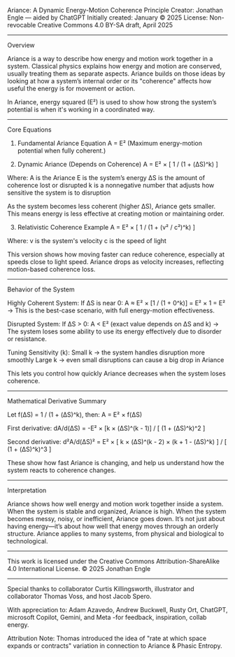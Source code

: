 Ariance: A Dynamic Energy-Motion Coherence Principle
Creator: Jonathan Engle — aided by ChatGPT
Initially created: January © 2025
License: Non-revocable Creative Commons 4.0 BY-SA draft, April 2025

---
Overview

Ariance is a way to describe how energy and motion work together in a system. Classical physics explains how energy and motion are conserved, usually treating them as separate aspects. Ariance builds on those ideas by looking at how a system’s internal order
or its "coherence" affects how useful the energy is for movement or action.

In Ariance, energy squared (E²) is used to show how strong the system’s potential is when it's working in a coordinated way.

---
Core Equations

1. Fundamental Ariance Equation
A = E²
(Maximum energy-motion potential when fully coherent.)


2. Dynamic Ariance (Depends on Coherence)
A = E² × [ 1 / (1 + (ΔS)^k) ]

Where:
A is the Ariance
E is the system’s energy
ΔS is the amount of coherence lost or disrupted
k is a nonnegative number that adjusts how sensitive the system is to disruption

As the system becomes less coherent (higher ΔS), Ariance gets smaller. This means energy is less effective at creating motion or maintaining order.


3. Relativistic Coherence Example
A = E² × [ 1 / (1 + (v² / c²)^k) ]

Where:
v is the system's velocity
c is the speed of light

This version shows how moving faster can reduce coherence, especially at speeds close to light speed. Ariance drops as velocity increases, reflecting motion-based coherence loss.

---
Behavior of the System

Highly Coherent System:
If ΔS is near 0:
A ≈ E² × [1 / (1 + 0^k)] = E² × 1 = E²
→ This is the best-case scenario, with full energy-motion effectiveness.

Disrupted System:
If ΔS > 0:
A < E² (exact value depends on ΔS and k)
→ The system loses some ability to use its energy effectively due to disorder or resistance.

Tuning Sensitivity (k):
Small k → the system handles disruption more smoothly
Large k → even small disruptions can cause a big drop in Ariance

This lets you control how quickly Ariance decreases when the system loses coherence.

---
Mathematical Derivative Summary

Let f(ΔS) = 1 / (1 + (ΔS)^k), then:
A = E² × f(ΔS)

First derivative:
dA/d(ΔS) = -E² × [k × (ΔS)^(k - 1)] / [ (1 + (ΔS)^k)^2 ]

Second derivative:
d²A/d(ΔS)² = E² × [ k × (ΔS)^(k - 2) × (k + 1 - (ΔS)^k) ] / [ (1 + (ΔS)^k)^3 ]

These show how fast Ariance is changing, and help us understand how the system reacts to coherence changes.

---
Interpretation

Ariance shows how well energy and motion work together inside a system. When the system is stable and organized, Ariance is high. When the system becomes messy, noisy, or inefficient, Ariance goes down. It’s not just about having energy—it’s about how well that energy moves through an orderly structure. Ariance applies to many systems, from physical and biological to technological.

---
This work is licensed under the Creative Commons Attribution-ShareAlike 4.0 International License.
© 2025 Jonathan Engle

---
Special thanks to collaborator Curtis Killingsworth, illustrator and collaborator Thomas Voss, and host Jacob Spero.

With appreciation to:
Adam Azavedo, Andrew Buckwell, Rusty Ort, ChatGPT, microsoft Copilot, Gemini, and Meta -for feedback, inspiration, collab energy.

Attribution Note:
Thomas introduced the idea of "rate at which space expands or contracts" variation in connection to Ariance & Phasic Entropy.
